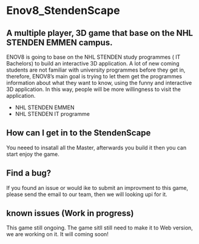# Enov8_StendenScape

## A multiple player, 3D game that base on the NHL STENDEN EMMEN campus.

ENOV8 is going to base on the NHL STENDEN study programmes ( IT Bachelors) to build an interactive 3D application. A lot of new coming students are not familiar with university programmes before they get in, therefore, ENOV8’s main goal is trying to let them get the programmes information about what they want to know, using the funny and interactive 3D application. In this way, people will be more willingness to visit the application. 

* NHL STENDEN EMMEN
* NHL STENDEN IT programme

## How can I get in to the StendenScape

You neeed to insatall all the Master, afterwards you build it then you can start enjoy the game.

## Find a bug?
If you found an issue or would ike to submit an improvment to this game, please send the email to our team, then we will looking upi for it.

## known issues (Work in progress)

This game still ongoing. The game sitll still need to make it to Web version, we are working on it.
It will coming soon!

